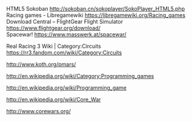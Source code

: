 HTML5 Sokoban  http://sokoban.cn/sokoplayer/SokoPlayer_HTML5.php  
Racing games - Libregamewiki  https://libregamewiki.org/Racing_games  
Download Central – FlightGear Flight Simulator  https://www.flightgear.org/download/  
Spacewar!  https://www.masswerk.at/spacewar/  

Real Racing 3 Wiki | Category:Circuits  https://rr3.fandom.com/wiki/Category:Circuits 


http://www.koth.org/pmars/

http://en.wikipedia.org/wiki/Category:Programming_games

http://en.wikipedia.org/wiki/Programming_game

http://en.wikipedia.org/wiki/Core_War

http://www.corewars.org/



